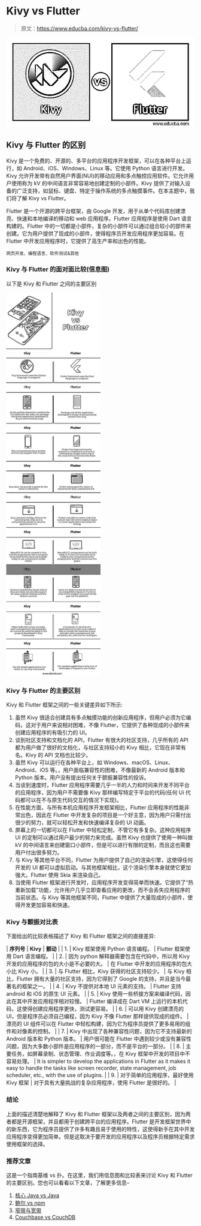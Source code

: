 # Kivy vs Flutter

> 原文：<https://www.educba.com/kivy-vs-flutter/>

![Kivy vs Flutter](img/bb2ce474042495ccec420fac5adb8d13.png)



## Kivy 与 Flutter 的区别

Kivy 是一个免费的、开源的、多平台的应用程序开发框架，可以在各种平台上运行，如 Android、iOS、Windows、Linux 等。它使用 Python 语言进行开发。Kivy 允许开发带有自然用户界面(NUI)的移动应用和多点触控应用软件。它允许用户使用称为 kV 的中间语言非常容易地创建定制的小部件。Kivy 提供了对输入设备的广泛支持，如鼠标、键盘、特定于操作系统的多点触摸事件。在本主题中，我们将了解 Kivy vs Flutter。

Flutter 是一个开源的跨平台框架，由 Google 开发，用于从单个代码库创建漂亮、快速和本地编译的移动和 web 应用程序。Flutter 应用程序是使用 Dart 语言构建的。Flutter 中的一切都是小部件，复杂的小部件可以通过组合较小的部件来创建。它为用户提供了现成的小部件，使得程序员开发应用程序更加容易。在 Flutter 中开发应用程序时，它提供了高生产率和出色的性能。

<small>网页开发、编程语言、软件测试&其他</small>

### Kivy 与 Flutter 的面对面比较(信息图)

以下是 Kivy 和 Flutter 之间的主要区别

![Kivy-vs-Flutter-info](img/980abf884d185beef712c67bdb572612.png)



### Kivy 与 Flutter 的主要区别

Kivy 和 Flutter 框架之间的一些关键差异如下所示:

1.  虽然 Kivy 很适合创建具有多点触摸功能的创新应用程序，但用户必须为它编码，这对于用户来说相对困难，不像 Flutter，它提供了各种现成的小部件来创建应用程序的有吸引力的 UI。
2.  谈到社区支持和文档化的 API，Flutter 有很大的社区支持，几乎所有的 API 都为用户做了很好的文档化，与社区支持较小的 Kivy 相比，它现在非常有名。Kivy 的 API 文档也比较少。
3.  虽然 Kivy 可以运行在各种平台上，如 Windows、macOS、Linux、Android、iOS 等。，用户面临兼容性的困难，不像最新的 Android 版本和 Python 版本。用户没有提出任何关于颤振兼容性的投诉。
4.  当谈到速度时，Flutter 应用程序需要几乎一半的人力和时间来开发不同平台的应用程序，因为用户不需要像 Kivy 那样编写特定于平台的代码(任何 Ui 代码都可以在不与原生代码交互的情况下实现)。
5.  在性能方面，与所有本机应用程序开发框架相比，Flutter 应用程序的性能非常出色，因此在 Flutter 中开发复杂的项目是一个好主意，因为用户只需付出很少的努力，就可以轻松开发和快速编译复杂的 UI 动画。
6.  屏幕上的一切都可以在 Flutter 中轻松定制，不管它有多复杂。这种应用程序 UI 的定制可以通过用户最少的努力来完成。虽然 Kivy 也提供了使用一种叫做 kV 的中间语言来创建窗口小部件，但是可以进行有限的定制，而且这也需要用户付出很多努力。
7.  与 Kivy 等其他平台不同，Flutter 为用户提供了自己的渲染引擎，这使得任何开发的 UI 都可以虚拟启动。与其他框架相比，这个渲染引擎本身就使它更加强大。Flutter 使用 Skia 来渲染自己。
8.  当使用 Flutter 框架进行开发时，应用程序开发变得简单而快速。它提供了“热重新加载”功能，允许用户几乎立即查看应用的更改，而不会丢失应用程序的当前状态。与 Kivy 等其他框架不同，Flutter 中提供了大量现成的小部件，使得开发更加容易和快速。

### Kivy 与颤振对比表

下面给出的比较表格描述了 Kivy 和 Flutter 框架之间的直接差异:

| **序列号** | **Kivy** | **颤动** |
| 1. | Kivy 框架使用 Python 语言编程。 | Flutter 框架使用 Dart 语言编程。 |
| 2. | 因为 python 解释器需要包含在代码中，所以用 Kivy 开发的应用程序的包的大小是不必要的大。 | 在 Flutter 中开发的应用程序的包大小比 Kivy 小。 |
| 3. | 与 Flutter 相比，Kivy 获得的社区支持较少。 | 与 Kivy 相比，Flutter 拥有大量的社区支持，因为它得到了 Google 的支持，并且是当今最著名的框架之一。 |
| 4. | Kivy 不提供对本地 UI 元素的支持。 | Flutter 支持 android 和 iOS 的原生 UI 元素。 |
| 5. | Kivy 使用一些桥接方案来编译代码，因此在其中开发应用程序相对较慢。 | Flutter 编译成在 Dart VM 上运行的本机代码，这使得创建应用程序更快，测试更容易。 |
| 6. | 可以用 Kivy 创建漂亮的 UI，但是程序员必须自己编程，因为 Kivy 不像 Flutter 那样提供现成的组件。 | 漂亮的 UI 组件可以在 Flutter 中轻松构建，因为它为程序员提供了更多易用的组件和对像素的控制。 |
| 7. | Kivy 中出现了各种兼容性问题，因为它不支持最新的 Android 版本和 Python 版本。 | 用户很可能在 Flutter 中遇到较少或没有兼容性问题，因为大多数小部件是应用程序的一部分，而不是平台的一部分。 |
| 8. | 主要任务，如屏幕录制、状态管理、作业调度等。，在 Kivy 框架中开发的项目中不容易处理。 | It is simpler to develop the applications in Flutter as it makes it easy to handle the tasks like screen recorder, state management, job scheduler, etc., with the use of plugins. |
| 9. | 对于简单的应用程序，最好使用 Kivy 框架 | 对于具有大量挑战的复杂应用程序，使用 Flutter 是很好的。 |

### 结论

上面的描述清楚地解释了 Kivy 和 Flutter 框架以及两者之间的主要区别，因为两者都是开源框架，并且都用于创建跨平台的应用程序。Flutter 是开发框架世界中的新东西，它为程序员提供了许多有趣且易于使用的特性，这使得新手在其中开发应用程序变得更加简单。但是这取决于要开发的应用程序以及程序员根据特定需求使用框架的选择。

### 推荐文章

这是一个指南基维 vs 扑。在这里，我们用信息图和比较表来讨论 Kivy 和 Flutter 的主要区别。您也可以看看以下文章，了解更多信息–

1.  [核心 Java vs Java](https://www.educba.com/core-java-vs-java/)
2.  [鲍尔 vs npm](https://www.educba.com/bower-vs-npm/)
3.  [窄带与宽带](https://www.educba.com/narrowband-vs-broadband/)
4.  [Couchbase vs CouchDB](https://www.educba.com/couchbase-vs-couchdb/)





